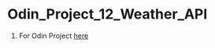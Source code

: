 # Odin_Project_12_Weather_API

1. For Odin Project [here](https://www.theodinproject.com/lessons/node-path-javascript-weather-app)
